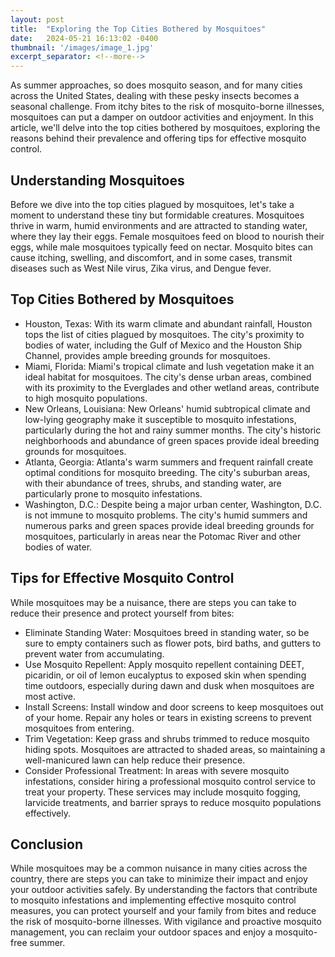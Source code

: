 ```yaml
---
layout: post
title:  "Exploring the Top Cities Bothered by Mosquitoes"
date:   2024-05-21 16:13:02 -0400
thumbnail: '/images/image_1.jpg'
excerpt_separator: <!--more-->
---
```

As summer approaches, so does mosquito season, and for many cities across the United States, dealing with these pesky insects becomes a seasonal challenge. <!--more-->From itchy bites to the risk of mosquito-borne illnesses, mosquitoes can put a damper on outdoor activities and enjoyment. In this article, we'll delve into the top cities bothered by mosquitoes, exploring the reasons behind their prevalence and offering tips for effective mosquito control.

## Understanding Mosquitoes
Before we dive into the top cities plagued by mosquitoes, let's take a moment to understand these tiny but formidable creatures. Mosquitoes thrive in warm, humid environments and are attracted to standing water, where they lay their eggs. Female mosquitoes feed on blood to nourish their eggs, while male mosquitoes typically feed on nectar. Mosquito bites can cause itching, swelling, and discomfort, and in some cases, transmit diseases such as West Nile virus, Zika virus, and Dengue fever.

## Top Cities Bothered by Mosquitoes
* Houston, Texas: With its warm climate and abundant rainfall, Houston tops the list of cities plagued by mosquitoes. The city's proximity to bodies of water, including the Gulf of Mexico and the Houston Ship Channel, provides ample breeding grounds for mosquitoes.
* Miami, Florida: Miami's tropical climate and lush vegetation make it an ideal habitat for mosquitoes. The city's dense urban areas, combined with its proximity to the Everglades and other wetland areas, contribute to high mosquito populations.
* New Orleans, Louisiana: New Orleans' humid subtropical climate and low-lying geography make it susceptible to mosquito infestations, particularly during the hot and rainy summer months. The city's historic neighborhoods and abundance of green spaces provide ideal breeding grounds for mosquitoes.
* Atlanta, Georgia: Atlanta's warm summers and frequent rainfall create optimal conditions for mosquito breeding. The city's suburban areas, with their abundance of trees, shrubs, and standing water, are particularly prone to mosquito infestations.
* Washington, D.C.: Despite being a major urban center, Washington, D.C. is not immune to mosquito problems. The city's humid summers and numerous parks and green spaces provide ideal breeding grounds for mosquitoes, particularly in areas near the Potomac River and other bodies of water.

## Tips for Effective Mosquito Control
While mosquitoes may be a nuisance, there are steps you can take to reduce their presence and protect yourself from bites:
* Eliminate Standing Water: Mosquitoes breed in standing water, so be sure to empty containers such as flower pots, bird baths, and gutters to prevent water from accumulating.
* Use Mosquito Repellent: Apply mosquito repellent containing DEET, picaridin, or oil of lemon eucalyptus to exposed skin when spending time outdoors, especially during dawn and dusk when mosquitoes are most active.
* Install Screens: Install window and door screens to keep mosquitoes out of your home. Repair any holes or tears in existing screens to prevent mosquitoes from entering.
* Trim Vegetation: Keep grass and shrubs trimmed to reduce mosquito hiding spots. Mosquitoes are attracted to shaded areas, so maintaining a well-manicured lawn can help reduce their presence.
* Consider Professional Treatment: In areas with severe mosquito infestations, consider hiring a professional mosquito control service to treat your property. These services may include mosquito fogging, larvicide treatments, and barrier sprays to reduce mosquito populations effectively.

## Conclusion
While mosquitoes may be a common nuisance in many cities across the country, there are steps you can take to minimize their impact and enjoy your outdoor activities safely. By understanding the factors that contribute to mosquito infestations and implementing effective mosquito control measures, you can protect yourself and your family from bites and reduce the risk of mosquito-borne illnesses. With vigilance and proactive mosquito management, you can reclaim your outdoor spaces and enjoy a mosquito-free summer.
